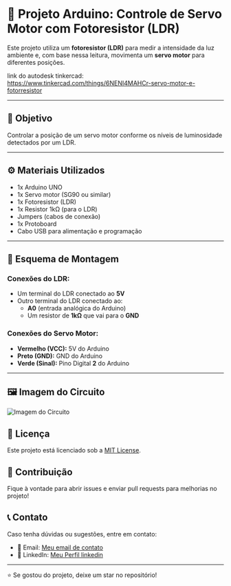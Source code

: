 # 🚦 Projeto Arduino: Controle de Servo Motor com Fotoresistor (LDR)

Este projeto utiliza um **fotoresistor (LDR)** para medir a intensidade da luz ambiente e, com base nessa leitura, movimenta um **servo motor** para diferentes posições.

link do autodesk tinkercad: https://www.tinkercad.com/things/6NENI4MAHCr-servo-motor-e-fotorresistor

---

## 🎯 Objetivo

Controlar a posição de um servo motor conforme os níveis de luminosidade detectados por um LDR.

---

## ⚙️ Materiais Utilizados

- 1x Arduino UNO
- 1x Servo motor (SG90 ou similar)
- 1x Fotoresistor (LDR)
- 1x Resistor 1kΩ (para o LDR)
- Jumpers (cabos de conexão)
- 1x Protoboard
- Cabo USB para alimentação e programação

---

## 🔌 Esquema de Montagem

### Conexões do LDR:
- Um terminal do LDR conectado ao **5V**
- Outro terminal do LDR conectado ao:
  - **A0** (entrada analógica do Arduino)
  - Um resistor de **1kΩ** que vai para o **GND**

### Conexões do Servo Motor:
- **Vermelho (VCC):** 5V do Arduino  
- **Preto (GND):** GND do Arduino  
- **Verde (Sinal):** Pino Digital **2** do Arduino

---

## 🖼️ Imagem do Circuito

![Imagem do Circuito](https://github.com/user-attachments/assets/3154ddce-c11e-4488-9fa8-7a4928ef8222)


<h2>📄 Licença</h2>
<p>Este projeto está licenciado sob a <a href="LICENSE">MIT License</a>.</p>
    
<h2>🤝 Contribuição</h2>
<p>Fique à vontade para abrir issues e enviar pull requests para melhorias no projeto!</p>
    
<h2>📞 Contato</h2>
<p>Caso tenha dúvidas ou sugestões, entre em contato:</p>
<ul>
    <li>📧 Email: <a href="mailto:santossilvahenrygabriel58@gmail.com">Meu email de contato</a></li>
    <li>🔗 LinkedIn: <a href="www.linkedin.com/in/henry-gabriel-santos-silva-6ba776209">Meu Perfil linkedin</a></li>
</ul>
    
<hr>
    
<p>⭐ Se gostou do projeto, deixe um star no repositório!</p>
